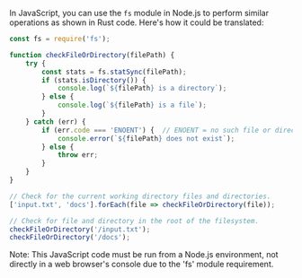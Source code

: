  In JavaScript, you can use the `fs` module in Node.js to perform similar operations as shown in Rust code. Here's how it could be translated:

```javascript
const fs = require('fs');

function checkFileOrDirectory(filePath) {
    try {
        const stats = fs.statSync(filePath);
        if (stats.isDirectory()) {
            console.log(`${filePath} is a directory`);
        } else {
            console.log(`${filePath} is a file`);
        }
    } catch (err) {
        if (err.code === 'ENOENT') {  // ENOENT = no such file or directory
            console.error(`${filePath} does not exist`);
        } else {
            throw err;
        }
    }
}

// Check for the current working directory files and directories.
['input.txt', 'docs'].forEach(file => checkFileOrDirectory(file));

// Check for file and directory in the root of the filesystem.
checkFileOrDirectory('/input.txt');
checkFileOrDirectory('/docs');
```

Note: This JavaScript code must be run from a Node.js environment, not directly in a web browser's console due to the 'fs' module requirement.
